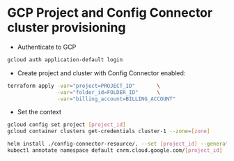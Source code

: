 # GCP Project and Config Connector cluster provisioning

* Authenticate to GCP

```bash
gcloud auth application-default login
```

* Create project and cluster with Config Connector enabled:

```bash
terraform apply -var="project=PROJECT_ID"       \
                -var="folder_id=FOLDER_ID"      \
                -var="billing_account=BILLING_ACCOUNT"
```

* Set the context

```bash
gcloud config set project [project_id]
gcloud container clusters get-credentials cluster-1 --zone=[zone]
```

```bash
helm install ./config-connector-resource/. --set [project_id] --generate-name
kubectl annotate namespace default cnrm.cloud.google.com/[project_id]
```
